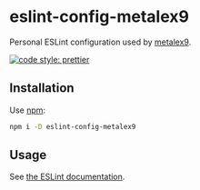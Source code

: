 # eslint-config-metalex9
Personal ESLint configuration used by [metalex9].

[![code style: prettier](https://img.shields.io/badge/code_style-prettier-ff69b4.svg?style=flat-square)](https://github.com/prettier/prettier)

## Installation
Use [npm]:
```bash
npm i -D eslint-config-metalex9
```

## Usage
See [the ESLint documentation](https://eslint.org/docs/user-guide/configuring#extending-configuration-files).

[metalex9]: https://github.com/metalex9
[npm]: https://www.npmjs.com/
